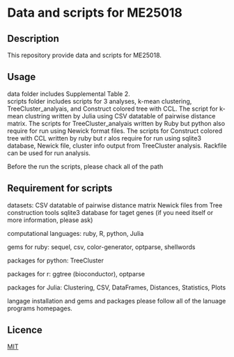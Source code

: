 Data and scripts for ME25018
====

## Description
This repository provide data and scripts for ME25018.
  
## Usage
data folder includes Supplemental Table 2.  
scripts folder includes scripts for 3 analyses, k-mean clustering, TreeCluster_analyais, and Construct colored tree with CCL.
The script for k-mean clustring written by Julia using CSV datatable of pairwise distance matrix.
The scripts for TreeCluster_analyais written by Ruby but python also require for run using Newick format files.
The scripts for Construct colored tree with CCL written by ruby but r alos require for run using sqlite3 database, Newick file, cluster info output from TreeCluster analysis. Rackfile can be used for run analysis.

Before the run the scripts, please chack all of the path

## Requirement for scripts
datasets: 
  CSV datatable of pairwise distance matrix
  Newick files from Tree construction tools
  sqlite3 database for taget genes 
  (if you need itself or more information, please ask)

computational languages: ruby, R, python, Julia

gems for ruby:
  sequel, csv, color-generator, optparse, shellwords

packages for python:
  TreeCluster

packages for r:
  ggtree (bioconductor), optparse
  
packages for Julia:
  Clustering, CSV, DataFrames, Distances, Statistics, Plots

langage installation and gems and packages please follow all of the lanuage programs homepages.

## Licence

[MIT](https://github.com/tcnksm/tool/blob/master/LICENCE)

